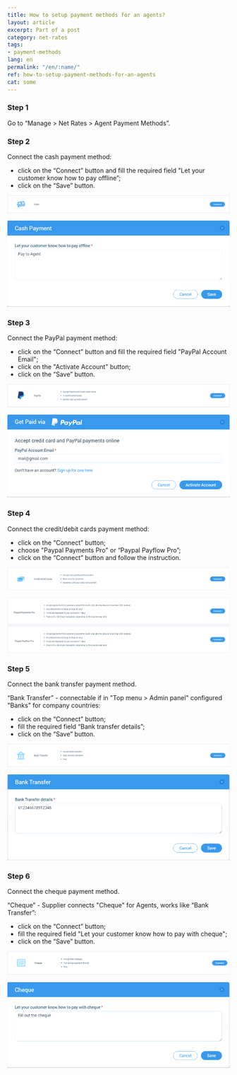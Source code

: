 ```yaml
---
title: How to setup payment methods for an agents?
layout: article
excerpt: Part of a post
category: net-rates
tags:
- payment-methods
lang: en
permalink: "/en/:name/"
ref: how-to-setup-payment-methods-for-an-agents
cat: some
---
```


### **Step 1**

Go to “Manage > Net Rates > Agent Payment Methods”.

### **Step 2**

Connect the cash payment method:
- click on the “Connect” button and fill the required field "Let your customer know how to pay offline”;
- click on the “Save” button.

![Agents_payment_methods1](/assets/images/agents_payment_methods1.png)

![Agents_payment_methods2](/assets/images/agents_payment_methods2.png)

### **Step 3**

Connect the PayPal payment method:
- click on the “Connect” button and fill the required field "PayPal Account Email";
- click on the "Activate Account" button;
- click on the “Save” button.

![Agents_payment_methods3](/assets/images/agents_payment_methods3.png)

![Agents_payment_methods4](/assets/images/agents_payment_methods4.png)

### **Step 4**

Connect the credit/debit cards payment method:
- click on the “Connect” button;
- choose "Paypal Payments Pro" or “Paypal Payflow Pro”;
- click on the “Connect” button and follow the instruction.

![Agents_payment_methods5](/assets/images/agents_payment_methods5.png)

![Agents_payment_methods6](/assets/images/agents_payment_methods6.png)

### **Step 5**

Connect the bank transfer payment method.

“Bank Transfer” - connectable if in "Top menu > Admin panel" configured "Banks" for company countries:
- click on the “Connect” button;
- fill the required field “Bank transfer details”;
- click on the “Save” button.

![Agents_payment_methods7](/assets/images/agents_payment_methods7.png)

![Agents_payment_methods8](/assets/images/agents_payment_methods8.png)

### **Step 6**

Connect the cheque payment method.

“Cheque” - Supplier connects "Cheque" for Agents, works like “Bank Transfer”:
- click on the “Connect” button;
- fill the required field "Let your customer know how to pay with cheque";
- click on the “Save” button.

![Agents_payment_methods9](/assets/images/agents_payment_methods9.png)

![Agents_payment_methods10](/assets/images/agents_payment_methods10.png)
